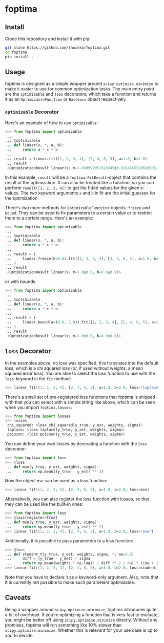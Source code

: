 # foptima

## Install

Clone this repository and install it with pip:

```bash
git clone https://github.com/thoinka/foptima.git
cd foptima
pip install .
```

## Usage

foptima is designed as a simple wrapper around `scipy.optimize.minimize` to
make it easier to use for common optimization tasks. The main entry point are the
`optimizable` and `loss` decorators, which take a function and returns it as an
`OptimizableFunction` or `BaseLoss` object respectively.

### `optimizable` Decorator

Here's an example of how to use `optimizable`:

```python
>>> from foptima import optimizable
...
... @optimizable
... def linear(x, *, a, b):
...     return a * x + b
...
... result = linear.fit([1, 2, 3, 4], [2, 4, 6, 5], a=1.0, b=2.0)
... result
 <OptimizationResult linear(x; m=1.099999957329345±0.6324555520828586, b=1.5000001036670962±1.7320508637731515)>
```

In this example, `result` will be a `foptima.FitResult`-object that contains
the result of the optimization. It can also be treated like a function, so you can
perform `result([1, 2, 3, 4])` to get the fitted values for the given x-values.
The two keyword arguments `a` and `b` in fit are the initial guesses for the
optimization.

There's two more methods for `OptimizableFunction`-objects: `freeze` and `bound`. They
can be used to fix parameters to a certain value or to restrict them to a certain
range. Here's an example:

```python
>>> from foptima import optimizable
...
... @optimizable
... def linear(x, *, a, b):
...     return a * x + b
...
... result = (
...     linear.freeze(b=0.0).fit([1, 2, 3, 4], [2, 4, 6, 5], a=1.0, b=2.0)
... )
... result
 <OptimizationResult linear(x; m=1.0±0.0, b=0.0±0.0)>
```

or with bounds:

```python
>>> from foptima import optimizable
...
... @optimizable
... def linear(x, *, a, b):
...     return a * x + b
...
... result = (
...     linear.bound(a=(0.0, 2.0)).fit([1, 2, 3, 4], [2, 4, 6, 5], a=1.0, b=2.0)
... )
... result
 <OptimizationResult linear(x; m=1.0±0.0, b=0.0±0.0)>
```
## `loss` Decorator

In the examples above, no loss was specified; this translates into the default loss,
which is a chi squared loss (or, if used without weights, a mean squared error loss).
You are able to select the loss function to use with the `loss`-keyword in the `fit`
method:

```python
>>> linear.fit([1, 2, 3, 4], [2, 4, 6, 5], a=1.0, b=2.0, loss="laplace")
```
There's a small set of pre-registered loss functions that foptima is shipped with that
you can select with a simple string like above, which can be seen when you import
`foptima.losses`:

```python
>>> from foptima import losses
>>> losses
 chi_squared: <loss chi_squared(y_true, y_est, weights, sigma)>
 laplace: <loss laplace(y_true, y_est, weights, sigma)>
 poisson: <loss poisson(y_true, y_est, weights, sigma)>
```

You can define your own losses by decorating a function with the `loss` decorator:

```python
>>> from foptima import loss
>>> @loss
... def mse(y_true, y_est, weights, sigma):
...     return np.mean((y_true - y_est) ** 2)
```
Now the object `mse` can be used as a loss function:

```python
>>> linear.fit([1, 2, 3, 4], [2, 4, 6, 5], a=1.0, b=2.0, loss=mse)
```

Alternatively, you can also register the loss function with losses, so that they can
be used like the built-in ones:

```python
>>> from foptima import loss
>>> @loss(register=True)
... def mse(y_true, y_est, weights, sigma):
...     return np.mean((y_true - y_est) ** 2)
>>> linear.fit([1, 2, 3, 4], [2, 4, 6, 5], a=1.0, b=2.0, loss="mse")
```

Additionally, it is possible to pass parameters to a loss function:

```python
>>> @loss
... def student_t(y_true, y_est, weights, sigma, *, nu=1.0)
...     diff = (y_true - y_est) / sigma
...     return np.mean(weights * np.log(1 + diff ** 2 / nu) * ((nu + 1) / 2))
>>> linear.fit([1, 2, 3, 4], [2, 4, 6, 5], a=1.0, b=2.0, loss=student_t(nu=4.0))
```

Note that you have to declare it as a keyword-only argument. Also, note that
it is currently not possible to make such parameters optimizable.
## Caveats

Being a wrapper around `scipy.optimize.minimize`, foptima introduces quite a bit of
overhead. If you're optimizing a function that is very fast to evaluate, you
might be better off using `scipy.optimize.minimize` directly. Without any promises,
foptima will run something like 10% slower than `scipy.optimize.minimize`. Whether this
is relevant for your use case is up to you to decide.